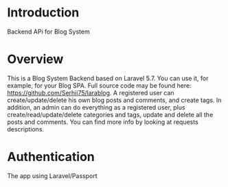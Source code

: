 # Introduction
Backend APi for Blog System

# Overview
This is a Blog System Backend based on Laravel 5.7. You can use it, for example, for your Blog SPA. Full source code may be found here: https://github.com/Serhii75/larablog. A registered user can create/update/delete his own blog posts and comments, and create tags. In addition, an admin can do everything as a registered user, plus create/read/update/delete categories and tags, update and delete all the posts and comments. You can find more info by looking at requests descriptions.

# Authentication
The app using Laravel/Passport
